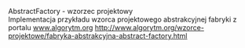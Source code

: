 AbstractFactory - wzorzec projektowy<br>
Implementacja przykładu wzorca projektowego abstrakcyjnej fabryki z portalu www.algorytm.org
http://www.algorytm.org/wzorce-projektowe/fabryka-abstrakcyjna-abstract-factory.html
